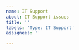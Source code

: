 ```yaml
---
name: IT Support
about: IT Support issues
title: ''
labels: 'Type: IT Support'
assignees: ''

---
```



